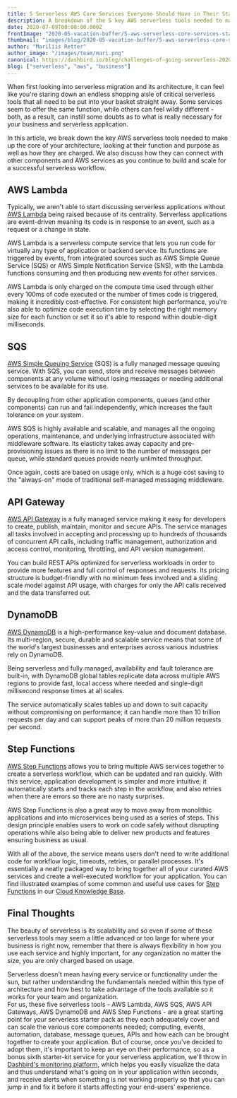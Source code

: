 ```yaml
---
title: 5 Serverless AWS Core Services Everyone Should Have in Their Starter Toolkit
description: A breakdown of the 5 key AWS serverless tools needed to make up the core of your serverless architecture's starterkit. Looking at their function and purpose as well as how they are charged.
date: 2020-07-09T00:00:00.000Z
frontImage: "2020-05-vacation-buffer/5-aws-serverless-core-services-starter-toolkit.png"
thumbnail: "images/blog/2020-05-vacation-buffer/5-aws-serverless-core-services-starter-toolkit.png"
author: "Mariliis Retter"
author_image: "/images/team/mari.png"
canonical: https://dashbird.io/blog/challenges-of-going-serverless-2020
blog: ["serverless", "aws", "business"]
---
```


When first looking into serverless migration and its architecture, it can feel like you're staring down an endless shopping aisle of critical serverless tools that all need to be put into your basket straight away. Some services seem to offer the same function, while others can feel wildly different - both, as a result, can instill some doubts as to what is really necessary for your business and serverless application.

In this article, we break down the key AWS serverless tools needed to make up the core of your architecture, looking at their function and purpose as well as how they are charged. We also discuss how they can connect with other components and AWS services as you continue to build and scale for a successful serverless workflow.

## AWS Lambda 

Typically, we aren't able to start discussing serverless applications without [AWS Lambda](https://dashbird.io/knowledge-base/aws-lambda/anatomy-of-a-lambda-function/) being raised because of its centrality. Serverless applications are event-driven meaning its code is in response to an event, such as a request or a change in state.

AWS Lambda is a serverless compute service that lets you run code for virtually any type of application or backend service. Its functions are triggered by events, from integrated sources such as AWS Simple Queue Service (SQS) or AWS Simple Notification Service (SNS), with the Lambda functions consuming and then producing new events for other services.

AWS Lambda is only charged on the compute time used through either every 100ms of code executed or the number of times code is triggered, making it incredibly cost-effective. For consistent high performance, you're also able to optimize code execution time by selecting the right memory size for each function or set it so it's able to respond within double-digit milliseconds.

## SQS

[AWS Simple Queuing Service](https://dashbird.io/knowledge-base/sqs/intro-to-sqs-queue-service/) (SQS) is a fully managed message queuing service. With SQS, you can send, store and receive messages between components at any volume without losing messages or needing additional services to be available for its use.

By decoupling from other application components, queues (and other components) can run and fail independently, which increases the fault tolerance on your system.

AWS SQS is highly available and scalable, and manages all the ongoing operations, maintenance, and underlying infrastructure associated with middleware software. Its elasticity takes away capacity and pre-provisioning issues as there is no limit to the number of messages per queue, while standard queues provide nearly unlimited throughput.

Once again, costs are based on usage only, which is a huge cost saving to the "always-on" mode of traditional self-managed messaging middleware.

## API Gateway

[AWS API Gateway](https://dashbird.io/knowledge-base/api-gateway/what-is-an-api-gateway/) is a fully managed service making it easy for developers to create, publish, maintain, monitor and secure APIs. The service manages all tasks involved in accepting and processing up to hundreds of thousands of concurrent API calls, including traffic management, authorization and access control, monitoring, throttling, and API version management.

You can build REST APIs optimized for serverless workloads in order to provide more features and full control of responses and requests. Its pricing structure is budget-friendly with no minimum fees involved and a sliding scale model against API usage, with charges for only the API calls received and the data transferred out.

## DynamoDB

[AWS DynamoDB](https://dashbird.io/knowledge-base/dynamodb/overview-and-main-concepts/) is a high-performance key-value and document database. Its multi-region, secure, durable and scalable service means that some of the world's largest businesses and enterprises across various industries rely on DynamoDB.

Being serverless and fully managed, availability and fault tolerance are built-in, with DynamoDB global tables replicate data across multiple AWS regions to provide fast, local access where needed and single-digit millisecond response times at all scales.

The service automatically scales tables up and down to suit capacity without compromising on performance; it can handle more than 10 trillion requests per day and can support peaks of more than 20 million requests per second.

## Step Functions

[AWS Step Functions](https://dashbird.io/knowledge-base/step-functions/what-is-aws-step-functions/) allows you to bring multiple AWS services together to create a serverless workflow, which can be updated and ran quickly. With this service, application development is simpler and more intuitive; it automatically starts and tracks each step in the workflow, and also retries when there are errors so there are no nasty surprises.

AWS Step Functions is also a great way to move away from monolithic applications and into microservices being used as a series of steps. This design principle enables users to work on code safely without disrupting operations while also being able to deliver new products and features ensuring business as usual.

With all of the above, the service means users don't need to write additional code for workflow logic, timeouts, retries, or parallel processes. It's essentially a neatly packaged way to bring together all of your curated AWS services and create a well-executed workflow for your application. You can find illustrated examples of some common and useful use cases for [Step Functions](https://dashbird.io/knowledge-base/step-functions/use-cases-for-aws-step-functions/) in our [Cloud Knowledge Base](https://dashbird.io/knowledge-base/).

## Final Thoughts

The beauty of serverless is its scalability and so even if some of these serverless tools may seem a little advanced or too large for where your business is right now, remember that there is always flexibility in how you use each service and highly important, for any organization no matter the size, you are only charged based on usage.

Serverless doesn't mean having every service or functionality under the sun, but rather understanding the fundamentals needed within this type of architecture and how best to take advantage of the tools available so it works for your team and organization.\
For us, these five serverless tools - AWS Lambda, AWS SQS, AWS API Gateways, AWS DynamoDB and AWS Step Functions - are a great starting point for your serverless starter pack as they each adequately cover and can scale the various core components needed; computing, events, automation, database, message queues, APIs and how each can be brought together to create your application. But of course, once you've decided to adopt them, it's important to keep an eye on their performance, so as a bonus sixth starter-kit service for your serverless application, we'll throw in [Dashbird's monitoring platform](https://dashbird.io/features/), which helps you easily visualize the data and thus understand what's going on in your application within seconds, and receive alerts when something is not working properly so that you can jump in and fix it before it starts affecting your end-users' experience.
